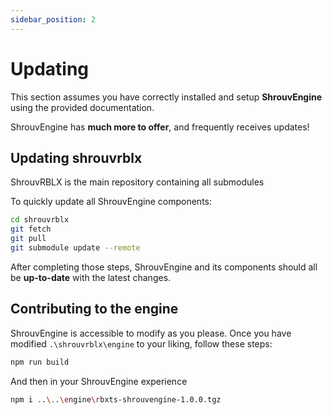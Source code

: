 ```yaml
---
sidebar_position: 2
---
```


# Updating

This section assumes you have correctly installed and setup **ShrouvEngine** using the provided documentation.

ShrouvEngine has **much more to offer**, and frequently receives updates!

## Updating shrouvrblx

ShrouvRBLX is the main repository containing all submodules

To quickly update all ShrouvEngine components:

```bash title="Project Root Directory"
cd shrouvrblx
git fetch
git pull
git submodule update --remote
```

After completing those steps, ShrouvEngine and its components should all be **up-to-date** with the latest changes.

## Contributing to the engine

ShrouvEngine is accessible to modify as you please. Once you have modified `.\shrouvrblx\engine` to your liking, follow these steps:

```bash title="./shrouvrblx"
npm run build
```

And then in your ShrouvEngine experience

```bash title="./shrouvrblx/experiences/{projectname}"
npm i ..\..\engine\rbxts-shrouvengine-1.0.0.tgz
```
